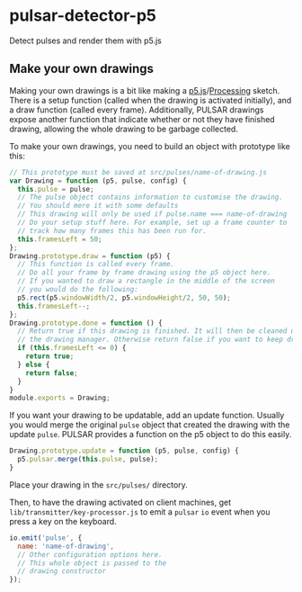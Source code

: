 # pulsar-detector-p5
Detect pulses and render them with p5.js

## Make your own drawings

Making your own drawings is a bit like making a [p5.js](http://p5js.org/)/[Processing](https://processing.org/) sketch. There is a setup function (called when the drawing is activated initially), and a draw function (called every frame). Additionally, PULSAR drawings expose another function that indicate whether or not they have finished drawing, allowing the whole drawing to be garbage collected.

To make your own drawings, you need to build an object with prototype like this:

```JavaScript
// This prototype must be saved at src/pulses/name-of-drawing.js
var Drawing = function (p5, pulse, config) {
  this.pulse = pulse;
  // The pulse object contains information to customise the drawing.
  // You should mere it with some defaults
  // This drawing will only be used if pulse.name === name-of-drawing
  // Do your setup stuff here. For example, set up a frame counter to
  // track how many frames this has been run for.
  this.framesLeft = 50;
};
Drawing.prototype.draw = function (p5) {
  // This function is called every frame.
  // Do all your frame by frame drawing using the p5 object here.
  // If you wanted to draw a rectangle in the middle of the screen
  // you would do the following:
  p5.rect(p5.windowWidth/2, p5.windowHeight/2, 50, 50);
  this.framesLeft--;
};
Drawing.prototype.done = function () {
  // Return true if this drawing is finished. It will then be cleaned up by
  // the drawing manager. Otherwise return false if you want to keep drawing frames
  if (this.framesLeft <= 0) {
    return true;
  } else {
    return false;
  }
}
module.exports = Drawing;
```
If you want your drawing to be updatable, add an update function. Usually you would merge the original `pulse` object that created the drawing with the update `pulse`. PULSAR provides a function on the p5 object to do this easily.

```JavaScript
Drawing.prototype.update = function (p5, pulse, config) {
  p5.pulsar.merge(this.pulse, pulse);
}
```

Place your drawing in the `src/pulses/` directory.

Then, to have the drawing activated on client machines, get `lib/transmitter/key-processor.js` to emit a `pulsar` `io` event when you press a key on the keyboard.

```JavaScript
io.emit('pulse', {
  name: 'name-of-drawing',
  // Other configuration options here.
  // This whole object is passed to the
  // drawing constructor
});
```
